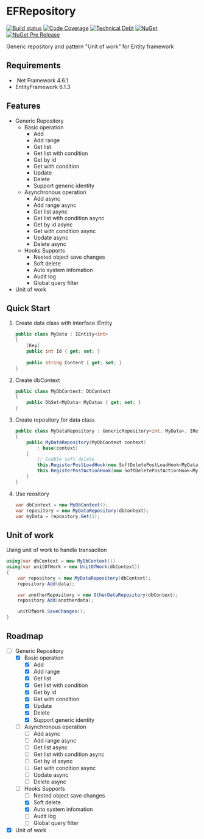 # EFRepository

[![Build status](https://ci.appveyor.com/api/projects/status/vriyn5ano6rvqarb?svg=true)](https://ci.appveyor.com/project/kirkchen/efrepository)
[![Code Coverage](http://sonarcovbadge.epicapp.com/?server=sonarqube.com&resource=EFRepository&metrics=coverage&ssl=true)](https://sonarqube.com/overview?id=EFRepository)
[![Technical Debt](https://img.shields.io/sonar/http/sonarqube.com/EFRepository/tech_debt.svg?maxAge=2592000)](https://sonarqube.com/overview?id=EFRepository)
[![NuGet](https://img.shields.io/nuget/v/KirkChen.EFRepository.svg?maxAge=2592000)](https://www.nuget.org/packages/KirkChen.EFRepository/)
[![NuGet Pre Release](https://img.shields.io/nuget/vpre/KirkChen.EFRepository.svg?maxAge=2592000)](https://www.nuget.org/packages/KirkChen.EFRepository/)

Generic repository and pattern "Unit of work" for Entity framework

## Requirements

* .Net Framework 4.6.1
* EntityFramework 6.1.3

## Features

* Generic Repository
    * Basic operation
        * Add
        * Add range
        * Get list
        * Get list with condition
        * Get by id
        * Get with condition
        * Update
        * Delete
        * Support generic identity
    * Asynchronous operation
        * Add async
        * Add range async
        * Get list async
        * Get list with condition async
        * Get by id async
        * Get with condition async
        * Update async
        * Delete async   
    * Hooks Supports
        * Nested object save changes
        * Soft delete
        * Auto system infomation
        * Audit log
        * Global query filter
* Unit of work

## Quick Start

1. Create data class with interface IEntity<TKey>

    ``` csharp    
    public class MyData : IEntity<int>
    {        
        [Key]
        public int Id { get; set; }
        
        public string Content { get; set; }
    }
    ```

1. Create dbContext

    ``` csharp
    public class MyDbContext: DbContext
    {
        public DbSet<MyData> MyDatas { get; set; }
    }
    ```

1. Create repository for data class

    ``` csharp
    public class MyDataRepository : GenericRepository<int, MyData>, IRepository<int, MyData>
    {
        public MyDataRepository(MyDbContext context)
            : base(context)
        {
            // Enable soft delete
            this.RegisterPostLoadHook(new SoftDeletePostLoadHook<MyData>());
            this.RegisterPostActionHook(new SoftDeletePostActionHook<MyData>());
        }
    }
    ```

1. Use reository

    ``` csharp
    var dbContext = new MyDbContext();
    var repository = new MyDataRepository(dbContext);
    var myData = repository.Get(1);
    ```

## Unit of work    

Using unit of work to handle transaction

``` csharp
using(var dbContext = new MyDbContext())
using(var unitOfWork = new UnitOfWork(dbContext))
{
    var repository = new MyDataRepository(dbContext);
    repository.Add(data);

    var anotherRepository = new OtherDataRepository(dbContext);
    repository.Add(anotherdata);

    unitOfWork.SaveChanges();
}
```

## Roadmap

- [ ] Generic Repository
    - [x] Basic operation
        - [x] Add
        - [x] Add range
        - [x] Get list
        - [x] Get list with condition
        - [x] Get by id
        - [x] Get with condition
        - [x] Update
        - [x] Delete
        - [x] Support generic identity
    - [ ] Asynchronous operation
        - [ ] Add async
        - [ ] Add range async
        - [ ] Get list async
        - [ ] Get list with condition async
        - [ ] Get by id async
        - [ ] Get with condition async
        - [ ] Update async
        - [ ] Delete async        
    - [ ] Hooks Supports
        - [ ] Nested object save changes
        - [x] Soft delete
        - [x] Auto system infomation
        - [ ] Audit log
        - [ ] Global query filter
- [x] Unit of work